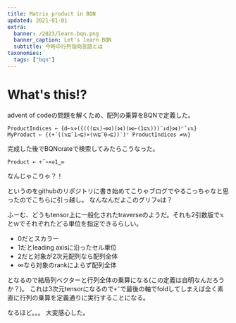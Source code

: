 ```yaml
---
title: Matrix product in BQN
updated: 2021-01-01
extra:
  banner: /2023/learn-bqn.png
  banner_caption: Let's learn BQN
  subtitle: 今時の行列指向言語とは
taxonomies:
  tags: ["bqn"]
---
```

# What's this!?
advent of codeの問題を解くため、配列の乗算をBQNで定義した。

```apl
ProductIndices ← {d←𝕩⋄({(((⊑𝕩)⊸⋈)(⋈)(⋈⟜(1⊑𝕩)))¨↕d}⋈)⌜˜↕𝕩}
MyProduct ← {(+´((𝕩⊑˜1⊸⊑)×(𝕨⊑˜0⊸⊑))¨)⌜ ProductIndices ≠𝕨}
```

完成した後でBQNcrateで検索してみたらこうなった。

```apl
Product ← +˝∘×⎉1‿∞
```
なんじゃこりゃ？！

というのをgithubのリポジトリに書き始めてこりゃブログでやるこっちゃなと思ったのでこちらに引っ越し。
なんなんだよこのグリフ`⎉`は？

ふーむ、どうもtensor上に一般化されたtraverseのようだ。それも2引数版で𝕩と𝕨でそれぞれたどる単位を指定できるらしい。

- 0だとスカラー
- 1だとleading axisに沿ったセル単位
- 2だと対象が2次元配列なら配列全体
- ∞なら対象のrankによらず配列全体

となるので結局列ベクターと行列全体の乗算になる(この定義は自明なんだろうか？)。
これは3次元tensorになるので`+˝`で最後の軸でfoldしてしまえば全く素直に行列の乗算を定義通りに実行することになる。

なるほど。。。
大変感心した。

